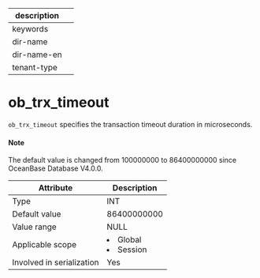|description||
|---|---|
|keywords||
|dir-name||
|dir-name-en||
|tenant-type||

# ob_trx_timeout

`ob_trx_timeout` specifies the transaction timeout duration in microseconds.

<main id="notice" type='explain'>
  <h4>Note</h4>
  <p>The default value is changed from 100000000 to 86400000000 since OceanBase Database V4.0.0. </p>
</main>

| **Attribute** | **Description** |
|---------|------------------------------------------------------------------------------------------------------------|
| Type | INT |
| Default value | 86400000000 |
| Value range | NULL |
| Applicable scope | <li> Global   <li> Session |
| Involved in serialization | Yes |
